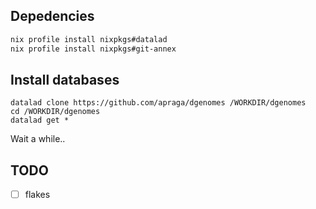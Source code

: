 ## Depedencies
```bash
nix profile install nixpkgs#datalad
nix profile install nixpkgs#git-annex
```

## Install databases
```
datalad clone https://github.com/apraga/dgenomes /WORKDIR/dgenomes
cd /WORKDIR/dgenomes
datalad get *
```
Wait a while..

## TODO
- [ ] flakes
